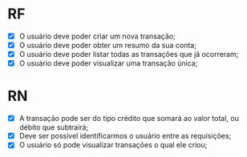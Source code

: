 # RF

-  [x] O usuário deve poder criar um nova transação;
-  [x] O usuário deve poder obter um resumo da sua conta;
-  [x] O usuário deve poder listar todas as transações que já ocorreram;
-  [x] O usuário deve poder visualizar uma transação única;

# RN

-  [x] A transação pode ser do tipo crédito que somará ao valor total, ou débito que subtrairá;
-  [x] Deve ser possível identificarmos o usuário entre as requisições;
-  [x] O usuário só pode visualizar transações o qual ele criou;

